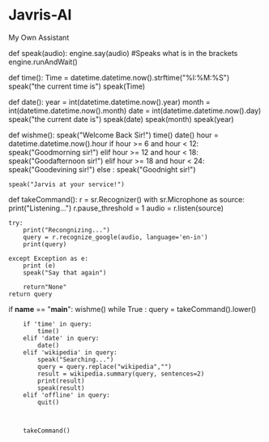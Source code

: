 # Javris-AI

My Own Assistant

def speak(audio):
    engine.say(audio) #Speaks what is in the brackets
    engine.runAndWait()

def time():
    Time = datetime.datetime.now().strftime("%I:%M:%S") 
    speak("the current time is")
    speak(Time)

def date():
    year = int(datetime.datetime.now().year)
    month = int(datetime.datetime.now().month)
    date = int(datetime.datetime.now().day)
    speak("the current date is")
    speak(date)
    speak(month)
    speak(year)

def wishme():
    speak("Welcome Back Sir!")
    time()
    date()
    hour = datetime.datetime.now().hour
    if hour >= 6 and hour < 12:
        speak("Goodmorning sir!")
    elif hour >= 12 and hour < 18:
        speak("Goodafternoon sir!")
    elif hour >= 18 and hour < 24:
        speak("Goodevining sir!")
    else :
        speak("Goodnight sir!")

    speak("Jarvis at your service!")

def takeCommand():
    r = sr.Recognizer()
    with sr.Microphone as source:
        print("Listening...")
        r.pause_threshold = 1
        audio = r.listen(source)

    try:
        print("Recongnizing...")
        query = r.recognize_google(audio, language='en-in')
        print(query)

    except Exception as e:
        print (e)
        speak("Say that again")

        return"None"
    return query

if __name__ == "__main__":
    wishme()
    while True :
        query = takeCommand().lower()

        if 'time' in query:
            time()
        elif 'date' in query:
            date()
        elif 'wikipedia' in query:
            speak("Searching...")
            query = query.replace("wikipedia","")
            result = wikipedia.summary(query, sentences=2)
            print(result)
            speak(result)
        elif 'offline' in query:
            quit()

            
        
        takeCommand()